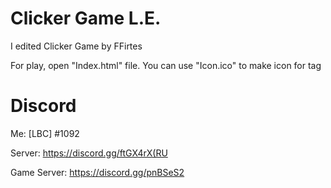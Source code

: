 # Clicker Game L.E.
I edited Clicker Game by FFirtes

For play, open "Index.html" file.
You can use "Icon.ico" to make icon for tag
# Discord
Me: [LBC] <LEYN>#1092

Server: https://discord.gg/ftGX4rX(RU

Game Server: https://discord.gg/pnBSeS2
